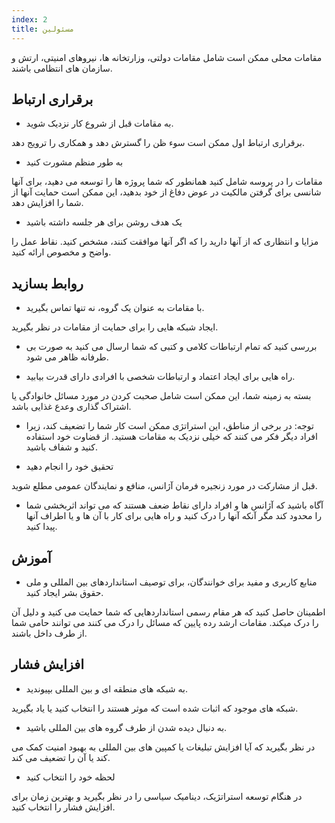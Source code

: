 ```yaml
---
index: 2
title: مسئولین
---
```

مقامات محلی ممکن است شامل مقامات دولتی، وزارتخانه ها، نیروهای امنیتی، ارتش و سازمان های انتظامی باشند.

## برقراری ارتباط

* به مقامات قبل از شروع کار نزدیک شوید.

برقراری ارتباط اول ممکن است سوء ظن را گسترش دهد و همکاری را ترویج دهد.

* به طور منظم مشورت کنید

مقامات را در پروسه شامل کنید همانطور که شما پروژه ها را توسعه می دهید، برای آنها شانسی برای گرفتن مالکیت در عوض دفاغ از خود بدهید، این ممکن است حمایت آنها از شما را افزایش دهد.

* یک هدف روشن برای هر جلسه داشته باشید

مزایا و انتظاری که از آنها دارید را که اگر آنها موافقت کنند، مشخص کنید. نقاط عمل را واضح و مخصوص ارائه کنید.

## روابط بسازید

* با مقامات به عنوان یک گروه، نه تنها تماس بگیرید.

ایجاد شبکه هایی را برای حمایت از مقامات در نظر بگیرید.

* بررسی کنید که تمام ارتباطات کلامی و کتبی که شما ارسال می کنید به صورت بی طرفانه ظاهر می شود.

* راه هایی برای ایجاد اعتماد و ارتباطات شخصی با افرادی دارای قدرت بیابید.

بسته به زمینه شما، این ممکن است شامل صحبت کردن در مورد مسائل خانوادگی یا اشتراک گذاری وعدع غذایی باشد.

* توجه: در برخی از مناطق، این استراتژی ممکن است کار شما را تضعیف کند، زیرا افراد دیگر فکر می کنند که خیلی نزدیک به مقامات هستید. از قضاوت خود استفاده کنید و شفاف باشید.

* تحقیق خود را انجام دهید

قبل از مشارکت در مورد زنجیره فرمان آژانس، منافع و نمایندگان عمومی مطلع شوید.

* آگاه باشید که آژانس ها و افراد دارای نقاط ضعف هستند که می تواند اثربخشی شما را محدود کند مگر آنکه آنها را درک کنید و راه هایی برای کار با آن ها و یا اطراف آنها پیدا کنید.

## آموزش

* منابع کاربری و مفید برای خوانندگان، برای توصیف استانداردهای بین المللی و ملی حقوق بشر ایجاد کنید.

اطمینان حاصل کنید که هر مقام رسمی استانداردهایی که شما حمایت می کنید و دلیل آن را درک میکند. مقامات ارشد رده پایین که مسائل را درک می کنند می توانند حامی شما از طرف داخل باشند.

## افزایش فشار

* به شبکه های منطقه ای و بین المللی بپیوندید.

شبکه های موجود که اثبات شده است که موثر هستند را انتخاب کنید یا یاد بگیرید.

* به دنبال دیده شدن از طرف گروه های بین المللی باشید.

در نظر بگیرید که آیا افزایش تبلیغات یا کمپین های بین المللی به بهبود امنیت کمک می کند یا آن را تضعیف می کند.

* لحظه خود را انتخاب کنید

در هنگام توسعه استراتژیک، دینامیک سیاسی را در نظر بگیرید و بهترین زمان برای افزایش فشار را انتخاب کنید.